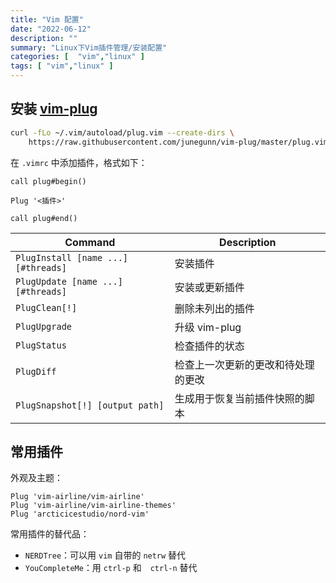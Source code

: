 ```yaml
---
title: "Vim 配置"
date: "2022-06-12"
description: ""
summary: "Linux下Vim插件管理/安装配置"
categories: [  "vim","linux" ]
tags: [ "vim","linux" ]
---
```


## 安装 [vim-plug](https://github.com/junegunn/vim-plug)

```bash
curl -fLo ~/.vim/autoload/plug.vim --create-dirs \
    https://raw.githubusercontent.com/junegunn/vim-plug/master/plug.vim
```

在 `.vimrc` 中添加插件，格式如下：

```vimrc
call plug#begin()

Plug '<插件>'

call plug#end()
```

| Command | Description |
| -- | -- |
| `PlugInstall [name ...] [#threads]` | 安装插件 |
| `PlugUpdate [name ...] [#threads]` | 安装或更新插件 |
| `PlugClean[!]` | 删除未列出的插件 |
| `PlugUpgrade` | 升级 vim-plug |
| `PlugStatus` | 检查插件的状态 |
| `PlugDiff` | 检查上一次更新的更改和待处理的更改 |
| `PlugSnapshot[!] [output path]` | 生成用于恢复当前插件快照的脚本 |

## 常用插件


外观及主题：

```
Plug 'vim-airline/vim-airline'
Plug 'vim-airline/vim-airline-themes'
Plug 'arcticicestudio/nord-vim'
```

常用插件的替代品：

- `NERDTree`：可以用 `vim` 自带的 `netrw` 替代
- `YouCompleteMe`：用 `ctrl-p` 和　`ctrl-n` 替代




















